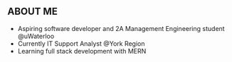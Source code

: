 <h2>ABOUT ME</h2>

<ul>
  <li>Aspiring software developer and 2A Management Engineering student @uWaterloo</li>
  <li>Currently IT Support Analyst @York Region</li>
  <li>Learning full stack development with MERN</li>
</ul>


 


